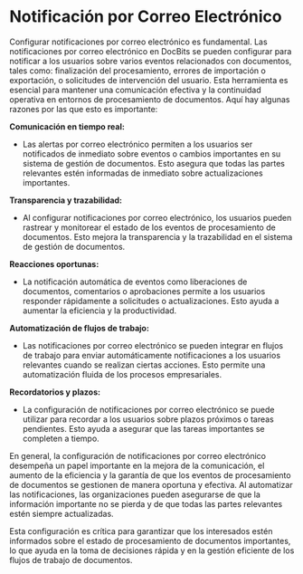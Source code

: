 # Notificación por Correo Electrónico

Configurar notificaciones por correo electrónico es fundamental. Las notificaciones por correo electrónico en DocBits se pueden configurar para notificar a los usuarios sobre varios eventos relacionados con documentos, tales como: finalización del procesamiento, errores de importación o exportación, o solicitudes de intervención del usuario. Esta herramienta es esencial para mantener una comunicación efectiva y la continuidad operativa en entornos de procesamiento de documentos. Aquí hay algunas razones por las que esto es importante:

**Comunicación en tiempo real:**

* Las alertas por correo electrónico permiten a los usuarios ser notificados de inmediato sobre eventos o cambios importantes en su sistema de gestión de documentos. Esto asegura que todas las partes relevantes estén informadas de inmediato sobre actualizaciones importantes.

**Transparencia y trazabilidad:**

* Al configurar notificaciones por correo electrónico, los usuarios pueden rastrear y monitorear el estado de los eventos de procesamiento de documentos. Esto mejora la transparencia y la trazabilidad en el sistema de gestión de documentos.

**Reacciones oportunas:**

* La notificación automática de eventos como liberaciones de documentos, comentarios o aprobaciones permite a los usuarios responder rápidamente a solicitudes o actualizaciones. Esto ayuda a aumentar la eficiencia y la productividad.

**Automatización de flujos de trabajo:**

* Las notificaciones por correo electrónico se pueden integrar en flujos de trabajo para enviar automáticamente notificaciones a los usuarios relevantes cuando se realizan ciertas acciones. Esto permite una automatización fluida de los procesos empresariales.

**Recordatorios y plazos:**

* La configuración de notificaciones por correo electrónico se puede utilizar para recordar a los usuarios sobre plazos próximos o tareas pendientes. Esto ayuda a asegurar que las tareas importantes se completen a tiempo.

En general, la configuración de notificaciones por correo electrónico desempeña un papel importante en la mejora de la comunicación, el aumento de la eficiencia y la garantía de que los eventos de procesamiento de documentos se gestionen de manera oportuna y efectiva. Al automatizar las notificaciones, las organizaciones pueden asegurarse de que la información importante no se pierda y de que todas las partes relevantes estén siempre actualizadas.

Esta configuración es crítica para garantizar que los interesados estén informados sobre el estado de procesamiento de documentos importantes, lo que ayuda en la toma de decisiones rápida y en la gestión eficiente de los flujos de trabajo de documentos.
